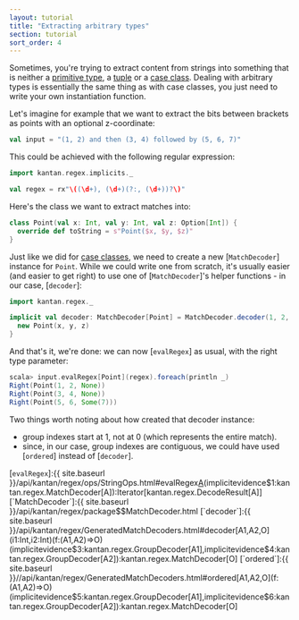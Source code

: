 ```yaml
---
layout: tutorial
title: "Extracting arbitrary types"
section: tutorial
sort_order: 4
---
```

Sometimes, you're trying to extract content from strings into something that is neither a
[primitive type](primitive_types.html), a [tuple](tuples.html) or a [case class](case_classes.html). Dealing with
arbitrary types is essentially the same thing as with case classes, you just need to write your own instantiation
function.

Let's imagine for example that we want to extract the bits between brackets as points with an optional z-coordinate:

```scala
val input = "(1, 2) and then (3, 4) followed by (5, 6, 7)"
```

This could be achieved with the following regular expression:

```scala
import kantan.regex.implicits._

val regex = rx"\((\d+), (\d+)(?:, (\d+))?\)"
```

Here's the class we want to extract matches into:

```scala
class Point(val x: Int, val y: Int, val z: Option[Int]) {
  override def toString = s"Point($x, $y, $z)"
}
```

Just like we did for [case classes](case_classes.html), we need to create a new [`MatchDecoder`] instance for `Point`.
While we could write one from scratch, it's usually easier (and easier to get right) to use one of [`MatchDecoder`]'s
helper functions - in our case, [`decoder`]:

```scala
import kantan.regex._

implicit val decoder: MatchDecoder[Point] = MatchDecoder.decoder(1, 2, 3) { (x: Int, y: Int, z: Option[Int]) ⇒
  new Point(x, y, z)
}
```

And that's it, we're done: we can now [`evalRegex`] as usual, with the right type parameter:

```scala
scala> input.evalRegex[Point](regex).foreach(println _)
Right(Point(1, 2, None))
Right(Point(3, 4, None))
Right(Point(5, 6, Some(7)))
```

Two things worth noting about how created that decoder instance:

* group indexes start at 1, not at 0 (which represents the entire match).
* since, in our case, group indexes are contiguous, we could have used [`ordered`] instead of [`decoder`].

[`evalRegex`]:{{ site.baseurl }}/api/kantan/regex/ops/StringOps.html#evalRegex[A](p:kantan.regex.Pattern)(implicitevidence$1:kantan.regex.MatchDecoder[A]):Iterator[kantan.regex.DecodeResult[A]]
[`MatchDecoder`]:{{ site.baseurl }}/api/kantan/regex/package$$MatchDecoder.html
[`decoder`]:{{ site.baseurl }}/api/kantan/regex/GeneratedMatchDecoders.html#decoder[A1,A2,O](i1:Int,i2:Int)(f:(A1,A2)=>O)(implicitevidence$3:kantan.regex.GroupDecoder[A1],implicitevidence$4:kantan.regex.GroupDecoder[A2]):kantan.regex.MatchDecoder[O]
[`ordered`]:{{ site.baseurl }}//api/kantan/regex/GeneratedMatchDecoders.html#ordered[A1,A2,O](f:(A1,A2)=>O)(implicitevidence$5:kantan.regex.GroupDecoder[A1],implicitevidence$6:kantan.regex.GroupDecoder[A2]):kantan.regex.MatchDecoder[O]

